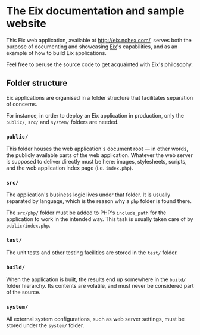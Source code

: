 # The Eix documentation and sample website

This Eix web application, available at http://eix.nohex.com/, serves both the purpose of documenting and showcasing [Eix]()'s capabilities, and as an example of how to build Eix applications.

Feel free to peruse the source code to get acquainted with Eix's philosophy.

## Folder structure

Eix applications are organised in a folder structure that facilitates separation of concerns.

For instance, in order to deploy an Eix application in production, only the `public/`, `src/` and `system/` folders are needed.

### `public/`

This folder houses the web application's document root — in other words, the publicly available parts of the web application. Whatever the web server is supposed to deliver directly must be here: images, stylesheets, scripts, and the web application index page (i.e. `index.php`).

### `src/`

The application's business logic lives under that folder. It is usually separated by language, which is the reason why a `php` folder is found there.

The `src/php/` folder must be added to PHP's `include_path` for the application to work in the intended way. This task is usually taken care of by `public/index.php`.

### `test/`

The unit tests and other testing facilities are stored in the `test/` folder.

### `build/`

When the application is built, the results end up somewhere in the `build/` folder hierarchy. Its contents are volatile, and must never be considered part of the source.

### `system/`

All external system configurations, such as web server settings, must be stored under the `system/` folder.